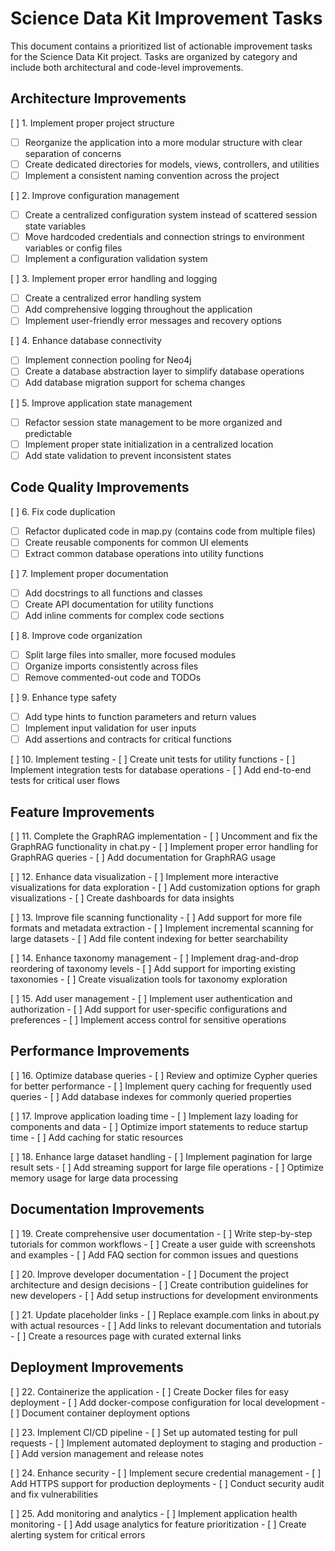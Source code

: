 # Science Data Kit Improvement Tasks

This document contains a prioritized list of actionable improvement tasks for the Science Data Kit project. Tasks are organized by category and include both architectural and code-level improvements.

## Architecture Improvements

[ ] 1. Implement proper project structure
   - [ ] Reorganize the application into a more modular structure with clear separation of concerns
   - [ ] Create dedicated directories for models, views, controllers, and utilities
   - [ ] Implement a consistent naming convention across the project

[ ] 2. Improve configuration management
   - [ ] Create a centralized configuration system instead of scattered session state variables
   - [ ] Move hardcoded credentials and connection strings to environment variables or config files
   - [ ] Implement a configuration validation system

[ ] 3. Implement proper error handling and logging
   - [ ] Create a centralized error handling system
   - [ ] Add comprehensive logging throughout the application
   - [ ] Implement user-friendly error messages and recovery options

[ ] 4. Enhance database connectivity
   - [ ] Implement connection pooling for Neo4j
   - [ ] Create a database abstraction layer to simplify database operations
   - [ ] Add database migration support for schema changes

[ ] 5. Improve application state management
   - [ ] Refactor session state management to be more organized and predictable
   - [ ] Implement proper state initialization in a centralized location
   - [ ] Add state validation to prevent inconsistent states

## Code Quality Improvements

[ ] 6. Fix code duplication
   - [ ] Refactor duplicated code in map.py (contains code from multiple files)
   - [ ] Create reusable components for common UI elements
   - [ ] Extract common database operations into utility functions

[ ] 7. Implement proper documentation
   - [ ] Add docstrings to all functions and classes
   - [ ] Create API documentation for utility functions
   - [ ] Add inline comments for complex code sections

[ ] 8. Improve code organization
   - [ ] Split large files into smaller, more focused modules
   - [ ] Organize imports consistently across files
   - [ ] Remove commented-out code and TODOs

[ ] 9. Enhance type safety
   - [ ] Add type hints to function parameters and return values
   - [ ] Implement input validation for user inputs
   - [ ] Add assertions and contracts for critical functions

[ ] 10. Implement testing
    - [ ] Create unit tests for utility functions
    - [ ] Implement integration tests for database operations
    - [ ] Add end-to-end tests for critical user flows

## Feature Improvements

[ ] 11. Complete the GraphRAG implementation
    - [ ] Uncomment and fix the GraphRAG functionality in chat.py
    - [ ] Implement proper error handling for GraphRAG queries
    - [ ] Add documentation for GraphRAG usage

[ ] 12. Enhance data visualization
    - [ ] Implement more interactive visualizations for data exploration
    - [ ] Add customization options for graph visualizations
    - [ ] Create dashboards for data insights

[ ] 13. Improve file scanning functionality
    - [ ] Add support for more file formats and metadata extraction
    - [ ] Implement incremental scanning for large datasets
    - [ ] Add file content indexing for better searchability

[ ] 14. Enhance taxonomy management
    - [ ] Implement drag-and-drop reordering of taxonomy levels
    - [ ] Add support for importing existing taxonomies
    - [ ] Create visualization tools for taxonomy exploration

[ ] 15. Add user management
    - [ ] Implement user authentication and authorization
    - [ ] Add support for user-specific configurations and preferences
    - [ ] Implement access control for sensitive operations

## Performance Improvements

[ ] 16. Optimize database queries
    - [ ] Review and optimize Cypher queries for better performance
    - [ ] Implement query caching for frequently used queries
    - [ ] Add database indexes for commonly queried properties

[ ] 17. Improve application loading time
    - [ ] Implement lazy loading for components and data
    - [ ] Optimize import statements to reduce startup time
    - [ ] Add caching for static resources

[ ] 18. Enhance large dataset handling
    - [ ] Implement pagination for large result sets
    - [ ] Add streaming support for large file operations
    - [ ] Optimize memory usage for large data processing

## Documentation Improvements

[ ] 19. Create comprehensive user documentation
    - [ ] Write step-by-step tutorials for common workflows
    - [ ] Create a user guide with screenshots and examples
    - [ ] Add FAQ section for common issues and questions

[ ] 20. Improve developer documentation
    - [ ] Document the project architecture and design decisions
    - [ ] Create contribution guidelines for new developers
    - [ ] Add setup instructions for development environments

[ ] 21. Update placeholder links
    - [ ] Replace example.com links in about.py with actual resources
    - [ ] Add links to relevant documentation and tutorials
    - [ ] Create a resources page with curated external links

## Deployment Improvements

[ ] 22. Containerize the application
    - [ ] Create Docker files for easy deployment
    - [ ] Add docker-compose configuration for local development
    - [ ] Document container deployment options

[ ] 23. Implement CI/CD pipeline
    - [ ] Set up automated testing for pull requests
    - [ ] Implement automated deployment to staging and production
    - [ ] Add version management and release notes

[ ] 24. Enhance security
    - [ ] Implement secure credential management
    - [ ] Add HTTPS support for production deployments
    - [ ] Conduct security audit and fix vulnerabilities

[ ] 25. Add monitoring and analytics
    - [ ] Implement application health monitoring
    - [ ] Add usage analytics for feature prioritization
    - [ ] Create alerting system for critical errors